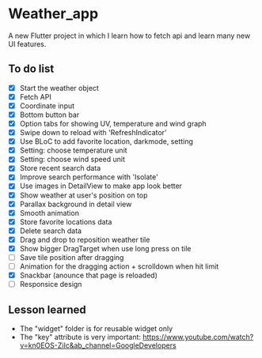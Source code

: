 # Weather_app
A new Flutter project in which I learn how to fetch api and learn many new UI features.

## To do list
- [x] Start the weather object
- [x] Fetch API
- [x] Coordinate input
- [x] Bottom button bar
- [x] Option tabs for showing UV, temperature and wind graph
- [x] Swipe down to reload with 'RefreshIndicator'
- [x] Use BLoC to add favorite location, darkmode, setting
- [x] Setting: choose temperature unit
- [x] Setting: choose wind speed unit
- [x] Store recent search data
- [x] Improve search performance with 'Isolate'
- [x] Use images in DetailView to make app look better
- [x] Show weather at user's position on top
- [x] Parallax background in detail view
- [x] Smooth animation
- [x] Store favorite locations data
- [x] Delete search data
- [x] Drag and drop to reposition weather tile
- [x] Show bigger DragTarget when use long press on tile
- [ ] Save tile position after dragging
- [ ] Animation for the dragging action + scrolldown when hit limit
- [x] Snackbar (anounce that page is reloaded)
- [ ] Responsice design

## Lesson learned
- The "widget" folder is for reusable widget only
- The "key" attribute is very important: https://www.youtube.com/watch?v=kn0EOS-ZiIc&ab_channel=GoogleDevelopers